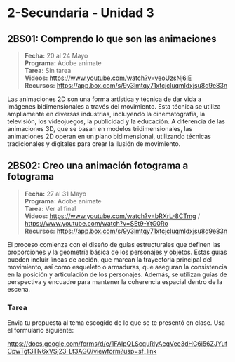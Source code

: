 # 2-Secundaria - Unidad 3

## 2BS01: Comprendo lo que son las animaciones

> <i class="bi bi-calendar"></i> **Fecha:** 20 al 24 Mayo<br><i class="bi bi-laptop"></i> **Programa:** Adobe animate <br><i class="bi bi-clipboard-check"></i> **Tarea:** Sin tarea <br><i class="bi bi-youtube txt-red"></i> **Videos:** https://www.youtube.com/watch?v=veoUzsNj6iE<br><i class="bi bi-files"></i> **Recursos:** https://app.box.com/s/9y3lmtqy71xtcjcluqmldxjsu8d9e83n

Las animaciones 2D son una forma artística y técnica de dar vida a imágenes bidimensionales a través del movimiento. Esta técnica se utiliza ampliamente en diversas industrias, incluyendo la cinematografía, la televisión, los videojuegos, la publicidad y la educación. A diferencia de las animaciones 3D, que se basan en modelos tridimensionales, las animaciones 2D operan en un plano bidimensional, utilizando técnicas tradicionales y digitales para crear la ilusión de movimiento.

<div class="currentTheme">

## 2BS02: Creo una animación fotograma a fotograma

> <i class="bi bi-calendar"></i> **Fecha:** 27 al 31 Mayo<br><i class="bi bi-laptop"></i> **Programa:** Adobe animate<br><i class="bi bi-clipboard-check"></i> **Tarea:** Ver al final <br><i class="bi bi-youtube txt-red"></i> **Videos:** https://www.youtube.com/watch?v=bRXrL-8CTmg / https://www.youtube.com/watch?v=SEt9-YtG0Ro<br><i class="bi bi-files"></i> **Recursos:** https://app.box.com/s/9y3lmtqy71xtcjcluqmldxjsu8d9e83n

El proceso comienza con el diseño de guías estructurales que definen las proporciones y la geometría básica de los personajes y objetos. Estas guías pueden incluir líneas de acción, que marcan la trayectoria principal del movimiento, así como esqueleto o armaduras, que aseguran la consistencia en la posición y articulación de los personajes. Además, se utilizan guías de perspectiva y encuadre para mantener la coherencia espacial dentro de la escena.

### Tarea

Envia tu propuesta al tema escogido de lo que se te presentó en clase. Usa el formulario siguiente:

https://docs.google.com/forms/d/e/1FAIpQLScquRlyAeqVee3dHC6i56ZJYufCpwTgt3TN6xVSj23-Lt3AGQ/viewform?usp=sf_link

</div>